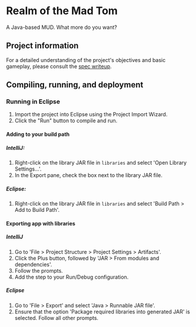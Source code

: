 # Realm of the Mad Tom
A Java-based MUD. What more do you want?

## Project information
For a detailed understanding of the project's objectives and basic gameplay, please consult the [spec writeup](SPEC.md).

## Compiling, running, and deployment
### Running in Eclipse
1. Import the project into Eclipse using the Project Import Wizard.
2. Click the "Run" button to compile and run.

#### Adding to your build path
##### IntelliJ:
1. Right-click on the library JAR file in `libraries` and select 'Open Library Settings...'.
2. In the Export pane, check the box next to the library JAR file.

##### Eclipse:
1. Right-click on the library JAR file in `libraries` and select 'Build Path > Add to Build Path'.

#### Exporting app with libraries
##### IntelliJ
1. Go to 'File > Project Structure > Project Settings > Artifacts'.
2. Click the Plus button, followed by 'JAR > From modules and dependencies'.
3. Follow the prompts.
4. Add the step to your Run/Debug configuration.

##### Eclipse
1. Go to 'File > Export' and select 'Java > Runnable JAR file'.
2. Ensure that the option 'Package required libraries into generated JAR' is selected. Follow all other prompts.